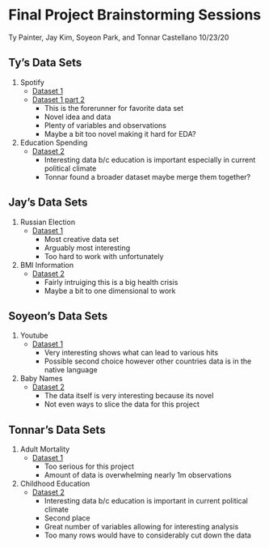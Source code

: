Final Project Brainstorming Sessions
================
Ty Painter, Jay Kim, Soyeon Park, and Tonnar Castellano
10/23/20

## Ty’s Data Sets

1.  Spotify
      - [Dataset 1](https://www.kaggle.com/nadintamer/top-spotify-tracks-of-2018)
      - [Dataset 1
        part 2](https://www.kaggle.com/yamaerenay/spotify-dataset-19212020-160k-tracks?select=data_by_artist.csv)
          - This is the forerunner for favorite data set
          - Novel idea and data
          - Plenty of variables and observations
          - Maybe a bit too novel making it hard for EDA?
2.  Education Spending
      - [Dataset 2](https://www.kaggle.com/noriuk/us-educational-finances)
          - Interesting data b/c education is important especially in
            current political climate
          - Tonnar found a broader dataset maybe merge them together?

## Jay’s Data Sets

1.  Russian Election
      - [Dataset 1](https://figshare.com/articles/kobakEtAl_AOAS2016_suppData_zip/3126883)
          - Most creative data set
          - Arguably most interesting
          - Too hard to work with unfortunately
2.  BMI Information
      - [Dataset 2](http://www.ncdrisc.org/data-downloads-adiposity.html)
          - Fairly intruiging this is a big health crisis
          - Maybe a bit to one dimensional to work

## Soyeon’s Data Sets

1.  Youtube
      - [Dataset 1](https://www.kaggle.com/datasnaek/youtube-new?select=USvideos.csv)
          - Very interesting shows what can lead to various hits
          - Possible second choice however other countries data is in
            the native language
2.  Baby Names
      - [Dataset 2](https://www.kaggle.com/new-york-city/nyc-most-popular-baby-names?select=most-popular-baby-names-by-sex-and-mothers-ethnic-group-new-york-city.csv)
          - The data itself is very interesting because its novel
          - Not even ways to slice the data for this project

## Tonnar’s Data Sets

1.  Adult Mortality
      - [Dataset 1](http://ghdx.healthdata.org/record/ihme-data/population-health-metrics-research-consortium-gold-standard-verbal-autopsy-data-2005-2011)
          - Too serious for this project
          - Amount of data is overwhelming nearly 1m observations
2.  Childhood Education
      - [Dataset 2](http://data.diversitydatakids.org/dataset/coi20-child-opportunity-index-2-0-database/resource/44ee1ea6-a3df-4af3-93b7-c4695d5ab6a6)
          - Interesting data b/c education is important in current
            political climate
          - Second place
          - Great number of variables allowing for interesting analysis
          - Too many rows would have to considerably cut down the data
